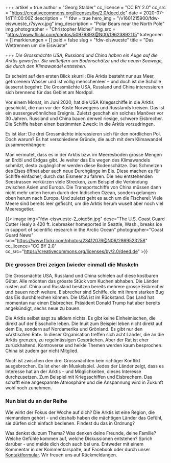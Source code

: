 +++
artikel = true
author = "Georg Stalder"
cc_licence = "CC BY 2.0"
cc_src = "https://creativecommons.org/licenses/by/2.0/deed.de"
date = 2020-07-14T11:00:00Z
description = ""
fdw = true
hero_img = "/v1601215900/fdw-eiswueste_r7sywx.jpg"
img_description = "Polar Bears near the North Pole"
img_photographer = "Christopher Michel"
img_src = "https://www.flickr.com/photos/50979393@N00/19623892115"
kategorien = []
markierungen = []
paid = false
slug = "fdw-eiswueste"
title = "Das Wettrennen um die Eiswüste"

+++
_Die Grossmächte USA, Russland und China haben ein Auge auf die Arktis geworfen. Sie wetteifern um Bodenschätze und die neuen Seewege, die durch den Klimawandel entstehen._

Es scheint auf den ersten Blick skurril: Die Arktis besteht nur aus Meer, gefrorenem Wasser und ist völlig menschenleer – und doch ist die Scholle äusserst begehrt: Die Grossmächte USA, Russland und China interessieren sich brennend für das Gebiet am Nordpol.

Vor einem Monat, im Juni 2020, hat die USA Kriegsschiffe in die Arktis geschickt, die nun vor der Küste Norwegens und Russlands kreisen. Das ist ein aussergewöhnliches Ereignis. Zuletzt geschah ein solches Manöver vor 30 Jahren. Russland und China bauen derweil riesige, schwere Eisbrecher. Die Schiffe haben einen bestimmten Zweck: In die Arktis vorzudringen.

Es ist klar: Die drei Grossmächte interessieren sich für den nördlichen Pol. Doch warum? Es hat verschiedene Gründe, die auch mit dem Klimawandel zusammenhängen:

Man vermutet, dass es in der Arktis bzw. im Meeresboden grosse Mengen an Erdöl und Erdgas gibt. Je weiter das Eis wegen des Klimawandels schmilzt, desto zugänglicher werden diese Bodenschätze. Das Schmelzen des Eises öffnet aber auch neue Durchgänge im Eis. Diese machen es für Schiffe einfacher, durch das Eismeer zu fahren. Die neu entstehenden Seestrassen verkürzen viele Strecken, zum Beispiel die Verbindung zwischen Asien und Europa. Die Transportschiffe von China müssen dann nicht mehr unten herum durch den Indischen Ozean, sondern gelangen oben herum nach Europa. Und zuletzt geht es auch um die Fischerei: Viele Meere sind bereits leer gefischt, um die Arktis herum wuselt aber noch viel Meeresgetier.

{{< image img="fdw-eiswueste-2_oiqc5n.jpg" desc="The U.S. Coast Guard Cutter Healy a 420 ft. icebreaker homeported in Seattle, Wash., breaks ice in support of scientific research in the Arctic Ocean" photographer="Coast Guard News" src="https://www.flickr.com/photos/23412076@N06/2869523258" cc_licence="CC BY 2.0" cc_src="https://creativecommons.org/licenses/by/2.0/deed.de" >}}

### Die grossen Drei zeigen (wieder einmal) die Muskeln

Die Grossmächte USA, Russland und China schielen auf diese kostbaren Güter. Alle möchten das grösste Stück vom Kuchen abhaben. Die Länder rüsten auf. China und Russland besitzen bereits mehrere grosse Eisbrecher und bauen noch weitere. Eisbrecher sind Schiffe, die mit ihrem starken Bug das Eis durchbrechen können. Die USA ist im Rückstand. Das Land hat momentan nur einen Eisbrecher. Präsident Donald Trump hat aber bereits angekündigt, sechs neue zu bauen.

Die Arktis selbst sagt zu alldem nichts. Es gibt keine Einheimischen, die direkt auf der Eisscholle leben. Die Inuit zum Beispiel leben nicht direkt auf dem Eis, sondern auf Nordamerika und Grönland. Es gibt nur den «Arktischen Rat». In dieser Organisation treffen sich acht Länder, die an die Arktis grenzen, zu regelmässigen Gesprächen. Aber der Rat ist eher zurückhaltend. Kontroverse und heikle Themen werden kaum besprochen. China ist zudem gar nicht Mitglied.

Noch ist zwischen den drei Grossmächten kein richtiger Konflikt ausgebrochen. Es ist eher ein Muskelspiel. Jedes der Länder zeigt, dass es Interesse hat an der Arktis – und Möglichkeiten, dieses Interesse durchzusetzen. Zum Beispiel mit Kriegsschiffen und Eisbrechern. Das schafft eine angespannte Atmosphäre und die Anspannung wird in Zukunft wohl noch zunehmen.

### Nun bist du an der Reihe

Wie wirkt der Fokus der Woche auf dich? Die Arktis ist eine Region, die niemandem gehört - und deshalb haben die mächtigen Länder das Gefühl, sie dürfen sich einfach bedienen. Findest du das in Ordnung?

Was denkst du zum Thema? Was denken deine Freunde, deine Familie? Welche Gefühle kommen auf, welche Diskussionen entstehen? Sprich darüber - und melde dich doch auch bei uns. Entweder mit einem Kommentar in der Kommentarspalte, auf Facebook oder durch unser [Kontaktformular](https://chinderzytig-v1.netlify.app/kontakt/). Wir freuen uns auf Rückmeldungen.

